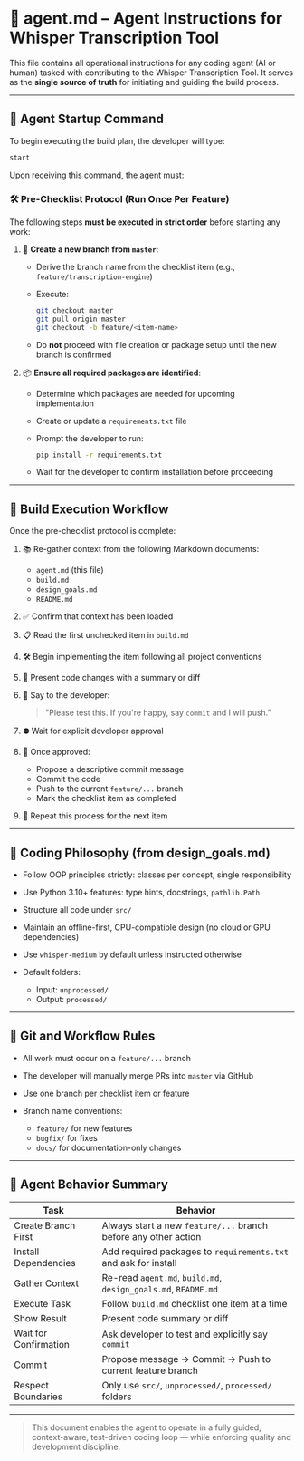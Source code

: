 # 🤖 agent.md – Agent Instructions for Whisper Transcription Tool

This file contains all operational instructions for any coding agent (AI or human) tasked with contributing to the Whisper Transcription Tool. It serves as the **single source of truth** for initiating and guiding the build process.

---

## 🚀 Agent Startup Command

To begin executing the build plan, the developer will type:

```bash
start
```

Upon receiving this command, the agent must:

### 🛠️ Pre-Checklist Protocol (Run Once Per Feature)

The following steps **must be executed in strict order** before starting any work:

1. 🌿 **Create a new branch from `master`**:

   - Derive the branch name from the checklist item (e.g., `feature/transcription-engine`)
   - Execute:

     ```bash
     git checkout master
     git pull origin master
     git checkout -b feature/<item-name>
     ```

   - Do **not** proceed with file creation or package setup until the new branch is confirmed

2. 📦 **Ensure all required packages are identified**:

   - Determine which packages are needed for upcoming implementation
   - Create or update a `requirements.txt` file
   - Prompt the developer to run:

     ```bash
     pip install -r requirements.txt
     ```

   - Wait for the developer to confirm installation before proceeding

---

## 🔁 Build Execution Workflow

Once the pre-checklist protocol is complete:

1. 📚 Re-gather context from the following Markdown documents:

   - `agent.md` (this file)
   - `build.md`
   - `design_goals.md`
   - `README.md`

2. ✅ Confirm that context has been loaded

3. 📋 Read the first unchecked item in `build.md`

4. 🛠️ Begin implementing the item following all project conventions

5. 💬 Present code changes with a summary or diff

6. 👤 Say to the developer:

   > "Please test this. If you're happy, say `commit` and I will push."

7. ⛔ Wait for explicit developer approval

8. 💾 Once approved:

   - Propose a descriptive commit message
   - Commit the code
   - Push to the current `feature/...` branch
   - Mark the checklist item as completed

9. 🔁 Repeat this process for the next item

---

## 📐 Coding Philosophy (from design_goals.md)

- Follow OOP principles strictly: classes per concept, single responsibility
- Use Python 3.10+ features: type hints, docstrings, `pathlib.Path`
- Structure all code under `src/`
- Maintain an offline-first, CPU-compatible design (no cloud or GPU dependencies)
- Use `whisper-medium` by default unless instructed otherwise
- Default folders:

  - Input: `unprocessed/`
  - Output: `processed/`

---

## 🔧 Git and Workflow Rules

- All work must occur on a `feature/...` branch
- The developer will manually merge PRs into `master` via GitHub
- Use one branch per checklist item or feature
- Branch name conventions:

  - `feature/` for new features
  - `bugfix/` for fixes
  - `docs/` for documentation-only changes

---

## 📌 Agent Behavior Summary

| Task                  | Behavior                                                        |
| --------------------- | --------------------------------------------------------------- |
| Create Branch First   | Always start a new `feature/...` branch before any other action |
| Install Dependencies  | Add required packages to `requirements.txt` and ask for install |
| Gather Context        | Re-read `agent.md`, `build.md`, `design_goals.md`, `README.md`  |
| Execute Task          | Follow `build.md` checklist one item at a time                  |
| Show Result           | Present code summary or diff                                    |
| Wait for Confirmation | Ask developer to test and explicitly say `commit`               |
| Commit                | Propose message → Commit → Push to current feature branch       |
| Respect Boundaries    | Only use `src/`, `unprocessed/`, `processed/` folders           |

---

> This document enables the agent to operate in a fully guided, context-aware, test-driven coding loop — while enforcing quality and development discipline.
